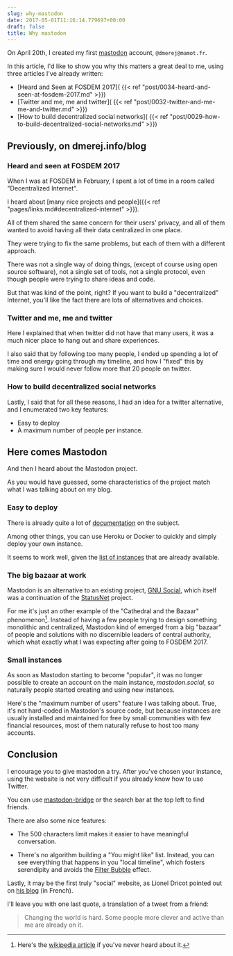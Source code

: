 ```yaml
---
slug: why-mastodon
date: 2017-05-01T11:16:14.779697+00:00
draft: false
title: Why mastodon
---
```


On April 20th, I created my first [mastodon](https://mastodon.social/about) account,
`@dmerej@mamot.fr`.

In this article, I'd like to show you why this matters a great deal to me,
using three articles I've already written:

* [Heard and Seen at FOSDEM 2017](
  {{< ref "post/0034-heard-and-seen-at-fosdem-2017.md" >}})
* [Twitter and me, me and twitter](
  {{< ref "post/0032-twitter-and-me-me-and-twitter.md" >}})
* [How to build decentralized social networks](
  {{< ref "post/0029-how-to-build-decentralized-social-networks.md" >}})

<!--more-->

## Previously, on dmerej.info/blog

### Heard and seen at FOSDEM 2017

When I was at FOSDEM in February, I spent a lot of time in a room called
"Decentralized Internet".

I heard about [many nice projects and people]({{< ref "pages/links.md#decentralized-internet" >}}).

All of them shared the same concern for their users' privacy, and all of them
wanted to avoid having all their data centralized in one place.

They were trying to fix the same problems, but each of them with a different
approach.

There was not a single way of doing things, (except of course using open source
software), not a single set of tools, not a single protocol, even though people
were trying to share ideas and code.

But that was kind of the point, right? If you want to build a "decentralized"
Internet, you'll like the fact there are lots of alternatives and choices.


### Twitter and me, me and twitter

Here I explained that when twitter did not have that many users, it was a much
nicer place to hang out and share experiences.

I also said that by following too many people, I ended up spending a lot
of time and energy going through my timeline, and how I "fixed" this by making
sure I would never follow more that 20 people on twitter.

### How to build decentralized social networks

Lastly, I said that for all these reasons, I had an idea for a twitter
alternative, and I enumerated two key features:

* Easy to deploy
* A maximum number of people per instance.


## Here comes Mastodon

And then I heard about the Mastodon project.

As you would have guessed, some characteristics of the project match what I
was talking about on my blog.

### Easy to deploy

There is already quite a lot of [documentation](
https://github.com/tootsuite/documentation#running-mastodon) on the subject.

Among other things, you can use Heroku or Docker to quickly and simply deploy
your own instance.

It seems to work well, given the [list of instances](https://instances.mastodon.xyz/list)
that are already available.

### The big bazaar at work

Mastodon is an alternative to an existing project, [GNU Social](https://gnu.io/),
which itself was a continuation of the
[StatusNet](https://www.softaculous.com/apps/microblogs/StatusNet) project.

For me it's just an other example of the "Cathedral and the
Bazaar" phenomenon[^1]. Instead of having a few people trying to design something
monolithic and centralized, Mastodon kind of emerged from a big "bazaar" of
people and solutions with no discernible leaders of central authority, which
what exactly what I was expecting after going to FOSDEM 2017.

### Small instances

As soon as Mastodon starting to become "popular", it was no longer possible to
create an account on the main instance, *mastodon.social*, so naturally people
started creating and using new instances.

Here's the "maximum number of users" feature I was talking about. True, it's not
hard-coded in Mastodon's source code, but because instances are usually
installed and maintained for free by small communities with few financial
resources, most of them naturally refuse to host too many accounts.

## Conclusion

I encourage you to give mastodon a try. After you've chosen your instance, using
the website is not very difficult if you already know how to use Twitter.

You can use [mastodon-bridge](http://mastodon-bridge.herokuapp.com/) or the
search bar at the top left to find friends.

There are also some nice features:

* The 500 characters limit makes it easier to have meaningful conversation.

* There's no algorithm building a "You might like" list. Instead, you can see
  everything that happens in you "local timeline", which fosters serendipity and
  avoids the [Filter Bubble](https://en.wikipedia.org/wiki/Filter_bubble)
  effect.

Lastly, it may be the first truly "social" website, as Lionel Dricot pointed out
on [his blog](https://ploum.net/mastodon-le-premier-reseau-social-veritablement-social/)
(in French).

I'll leave you with one last quote, a translation of a tweet from a friend:

> Changing the world is hard. Some people more clever and active than me are
> already on it.

[^1]: Here's the [wikipedia article](https://en.wikipedia.org/wiki/The_Cathedral_and_the_Bazaar) if you've never heard about it.
